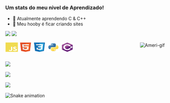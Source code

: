 ### Um stats do meu nivel de Aprendizado! 

- 🔭 Atualmente aprendendo C & C++
- 🌱 Meu hooby é ficar criando sites   


<div>



  <img height="180em" src="https://github-readme-stats.vercel.app/api?username=GwentCujoh&show_icons=true&theme=dark&include_all_commits=true&count_private=true"/>

  <img height="180em" src="https://github-readme-stats.vercel.app/api/top-langs/?username=GwentCujoh&layout=compact&langs_count=16&theme=dark"/>

</div>

  

<div style="display: inline_block"><br>

  <img align="center" alt="Gwen-Js" height="30" width="40" src="https://raw.githubusercontent.com/devicons/devicon/master/icons/javascript/javascript-plain.svg">



  <img align="center" alt="Gwen-HTML" height="30" width="40" src="https://raw.githubusercontent.com/devicons/devicon/master/icons/html5/html5-original.svg">

  <img align="center" alt="Gwen-CSS" height="30" width="40" src="https://raw.githubusercontent.com/devicons/devicon/master/icons/css3/css3-original.svg">

  <img align="center" alt="Gwen-Python" height="30" width="40" src="https://raw.githubusercontent.com/devicons/devicon/master/icons/python/python-original.svg">

  <img align="center" alt="Gwen-Csharp" height="30" width="40" src="https://raw.githubusercontent.com/devicons/devicon/master/icons/csharp/csharp-original.svg">

  <img align="right" alt="Ameri-gif" height="180" src="https://media.discordapp.net/attachments/890880104614477826/893289431971295312/6645f6b24696f74b8b1558bc9e97107e.gif">

</div>

  

##

  

<div>

  <a href="https://youtu.be/dQw4w9WgXcQ" target="_blank"><img src="https://img.shields.io/badge/YouTube-FF0000?style=for-the-badge&logo=youtube&logoColor=white" target="_blank"></a>




 <a href="https://discord.gg/PvgMn3fzRKtarget" target="_blank"><img src="https://img.shields.io/badge/Discord-7289DA?style=for-the-badge&logo=discord&logoColor=white" target="_blank"></a> 

  <a href = "mailto:contato@rafaballerini.tech"><img src="https://img.shields.io/badge/Gmail-D14836?style=for-the-badge&logo=gmail&logoColor=white" target="_blank"></a>

</div>

![Snake animation](https://github.com/rafaballerini2/rafaballerini2/blob/output/github-contribution-grid-snake.svg)

